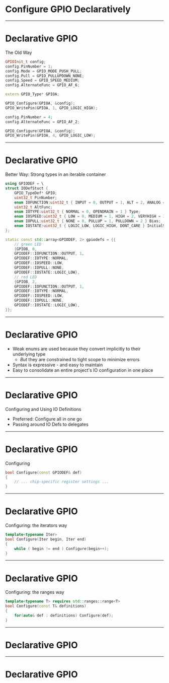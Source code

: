 # Configure GPIO Declaratively
---
# Declarative GPIO
The Old Way
```c++ [1-6|10-11|13-17]
GPIOInit_t config;
config.PinNumber = 1;
config.Mode = GPIO_MODE_PUSH_PULL;
config.Pull = GPIO_PULLUPDOWN_NONE;
config.Speed = GPIO_SPEED_MEDIUM;
config.AlternateFunc = GPIO_AF_6;

extern GPIO_Type* GPIOA;

GPIO_Configure(GPIOA, &config);
GPIO_WritePin(GPIOA, 1, GPIO_LOGIC_HIGH);

config.PinNumber = 4;
config.AlternateFunc = GPIO_AF_2;

GPIO_Configure(GPIOA, &config);
GPIO_WritePin(GPIOA, 4, GPIO_LOGIC_LOW);

```
---
# Declarative GPIO
Better Way: Strong types in an iterable container
```c++ [1-12|13-30]
using GPIODEF = \
struct IODefStuct {
    GPIO_TypeDef* GPIO;
    uint32_t PinNumber;
    enum IOFUNCTION:uint32_t { INPUT = 0, OUTPUT = 1, ALT = 2, ANALOG = 3 } Function;
    uint32_t AltFunc;
    enum IOTYPE:uint32_t { NORMAL = 0, OPENDRAIN = 1 } Type;
    enum IOSPEED:uint32_t { LOW = 0, MEDIUM = 1, HIGH = 2, VERYHIGH = 3 } Speed;
    enum IOPULL:uint32_t { NONE = 0, PULLUP = 1, PULLDOWN = 2 } Bias;
    enum IOSTATE:uint32_t { LOGIC_LOW, LOGIC_HIGH, DONT_CARE } InitialState;
};

static const std::array<GPIODEF, 2> gpiodefs = {{
    // green LED
    {GPIOB, 0, 
    GPIODEF::IOFUNCTION::OUTPUT, 1, 
    GPIODEF::IOTYPE::NORMAL, 
    GPIODEF::IOSPEED::LOW, 
    GPIODEF::IOPULL::NONE, 
    GPIODEF::IOSTATE::LOGIC_LOW},
    // red LED
    {GPIOB, 2, 
    GPIODEF::IOFUNCTION::OUTPUT, 1, 
    GPIODEF::IOTYPE::NORMAL, 
    GPIODEF::IOSPEED::LOW, 
    GPIODEF::IOPULL::NONE, 
    GPIODEF::IOSTATE::LOGIC_LOW},
}};
```
---
# Declarative GPIO
* Weak enums are used because they convert implicitly to their underlying type
    * *But* they are constrained to tight scope to minimize errors
* Syntax is expressive - and easy to maintain
* Easy to consolidate an entire project's IO configuration in one place
---
# Declarative GPIO
Configuring and Using IO Definitions
* Preferred: Configure all in one go
* Passing around IO Defs to delegates
---
# Declarative GPIO
Configuring
```c++
bool Configure(const GPIODEF& def)
{
    // ... chip-specific register settings ...
}
```
---
# Declarative GPIO
Configuring: the iterators way
```c++
template<typename Iter>
bool Configure(Iter begin, Iter end)
{
    while ( begin != end ) Configure(begin++);
}
```
---
# Declarative GPIO
Configuring: the ranges way
```c++
template<typename T> requires std::ranges::range<T>
bool Configure(const T& definitions)
{
    for(auto& def : definitions) Configure(def);
}
```
---
# Declarative GPIO
---
# Declarative GPIO



